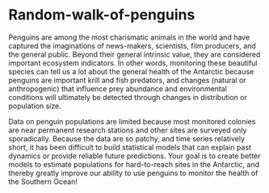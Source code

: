 # Random-walk-of-penguins



Penguins are among the most charismatic animals in the world and have captured the imaginations of news-makers, scientists, film producers, and the general public. Beyond their general intrinsic value, they are considered important ecosystem indicators. In other words, monitoring these beautiful species can tell us a lot about the general health of the Antarctic because penguins are important krill and fish predators, and changes (natural or anthropogenic) that influence prey abundance and environmental conditions will ultimately be detected through changes in distribution or population size.

Data on penguin populations are limited because most monitored colonies are near permanent research stations and other sites are surveyed only sporadically. Because the data are so patchy, and time series relatively short, it has been difficult to build statistical models that can explain past dynamics or provide reliable future predictions. Your goal is to create better models to estimate populations for hard-to-reach sites in the Antarctic, and thereby greatly improve our ability to use penguins to monitor the health of the Southern Ocean!
